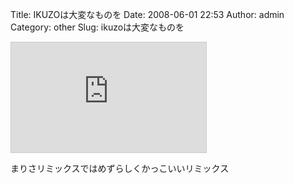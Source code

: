 Title: IKUZOは大変なものを
Date: 2008-06-01 22:53
Author: admin
Category: other
Slug: ikuzoは大変なものを

<iframe src="http://www.nicovideo.jp/thumb/sm3512710" style="border: 1px solid rgb(204, 204, 204);" frameborder="0" height="176" scrolling="no" width="312">\<a
href="http://www.nicovideo.jp/watch/sm3512710"\>【ニコニコ動画】IKUZOは大変なものを盗んでいきました。\</a\></iframe>

まりさリミックスではめずらしくかっこいいリミックス
